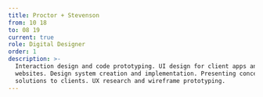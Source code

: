 ```yaml
---
title: Proctor + Stevenson
from: 10 18
to: 08 19
current: true
role: Digital Designer
order: 1
description: >-
  Interaction design and code prototyping. UI design for client apps and
  websites. Design system creation and implementation. Presenting concepts and
  solutions to clients. UX research and wireframe prototyping.
---
```


